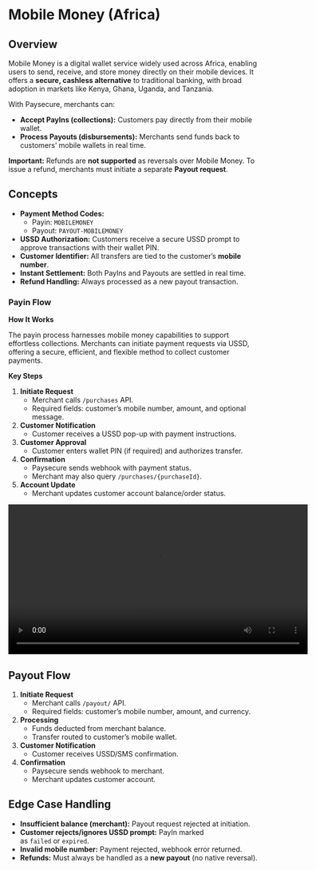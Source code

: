 # Mobile Money (Africa)

## Overview

Mobile Money is a digital wallet service widely used across Africa, enabling users to send, receive, and store money directly on their mobile devices. It offers a **secure, cashless alternative** to traditional banking, with broad adoption in markets like Kenya, Ghana, Uganda, and Tanzania.

With Paysecure, merchants can:

- **Accept PayIns (collections):** Customers pay directly from their mobile wallet.
- **Process Payouts (disbursements):** Merchants send funds back to customers’ mobile wallets in real time.

<aside>

**Important:** Refunds are **not supported** as reversals over Mobile Money. To issue a refund, merchants must initiate a separate **Payout request**.

</aside>

## Concepts

- **Payment Method Codes:**
    - Payin: `MOBILEMONEY`
    - Payout: `PAYOUT-MOBILEMONEY`
- **USSD Authorization:** Customers receive a secure USSD prompt to approve transactions with their wallet PIN.
- **Customer Identifier:** All transfers are tied to the customer’s **mobile number**.
- **Instant Settlement:** Both PayIns and Payouts are settled in real time.
- **Refund Handling:** Always processed as a new payout transaction.

### **Payin Flow**

**How It Works**

The payin process harnesses mobile money capabilities to support effortless collections. Merchants can initiate payment requests via USSD, offering a secure, efficient, and flexible method to collect customer payments.

**Key Steps**

1. **Initiate Request**
    - Merchant calls `/purchases` API.
    - Required fields: customer’s mobile number, amount, and optional message.
2. **Customer Notification**
    - Customer receives a USSD pop-up with payment instructions.
3. **Customer Approval**
    - Customer enters wallet PIN (if required) and authorizes transfer.
4. **Confirmation**
    - Paysecure sends webhook with payment status.
    - Merchant may also query `/purchases/{purchaseId}`.
5. **Account Update**
    - Merchant updates customer account balance/order status.

<video width="600" controls>
  <source src="/img/mobilemoneyvideo1.mp4" type="video/mp4" />
  Your browser does not support the video tag.
</video>

## Payout Flow

1. **Initiate Request**
    - Merchant calls `/payout/` API.
    - Required fields: customer’s mobile number, amount, and currency.
2. **Processing**
    - Funds deducted from merchant balance.
    - Transfer routed to customer’s mobile wallet.
3. **Customer Notification**
    - Customer receives USSD/SMS confirmation.
4. **Confirmation**
    - Paysecure sends webhook to merchant.
    - Merchant updates customer account.

## Edge Case Handling

- **Insufficient balance (merchant):** Payout request rejected at initiation.
- **Customer rejects/ignores USSD prompt:** PayIn marked as `failed` or `expired`.
- **Invalid mobile number:** Payment rejected, webhook error returned.
- **Refunds:** Must always be handled as a **new payout** (no native reversal).